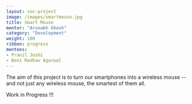 ```yaml
---
layout: soc-project
image: /images/smartmouse.jpg
title: Smart Mouse
mentor: "Arunabh Ghosh"
category: "Development"
weight: 180
ribbon: progress
mentees:
- Pranil Joshi
- Beni Madhav Agarwal
---
```


The aim of this project is to turn our smartphones into a wireless mouse -- and not just any wireless mouse, the smartest of them all. 

<!--break-->

Work in Progress !!!

<!--We initially start with figuring out ways to measure the distance glided by the phone, using the phone's camera and other sensors in it such as accelerometer and gyroscope. Main work will include extracting features out of images and using those predict the distance travelled by the phone using machine learning techniques. Though this is expected to be a fun project and inspire learning and curiosity but at the end we can hope for an android app which converts our smartphones into wireless mouses. And then using the power of our smartphones we can make it as much smarter as we want. 

Quite a bit work has already been done. You can find the source code and results till date over here - [https://github.com/Arunabh98/Local-localization](https://github.com/Arunabh98/Local-localization). 
Do have a look at the plots which show the correlation of distance to various features I have already extracted -- [https://github.com/Arunabh98/Local-localization/tree/master/Plots](https://github.com/Arunabh98/Local-localization/tree/master/Plots).-->